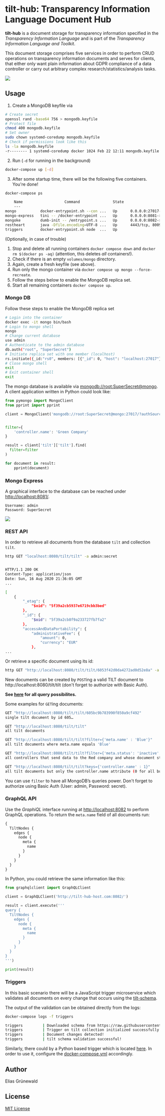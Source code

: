 # tilt-hub: Transparency Information Language Document Hub

**tilt-hub** is a document storage for transparency information specified in the *Transparency Information Language* and is part of the _Transparency Information Language and Toolkit_.

This document storage comprises five services in order to perform CRUD operations on transparency information documents and serves for clients, that either only want plain information about GDPR compliance of a data controller or carry out arbitrary complex research/statistics/analysis tasks.

![](docs/tilt-hub.png)


## Usage

1. Create a MongoDB keyfile via
```bash
# Create secret
openssl rand -base64 756 > mongodb.keyfile
# Protect file
chmod 400 mongodb.keyfile
# Set owner
sudo chown systemd-coredump mongodb.keyfile 
# Check if permissions look like this
ls -la mongodb.keyfile 
-r-------- 1 systemd-coredump docker 1024 Feb 22 12:11 mongodb.keyfile
```


2. Run (`-d` for running in the background)
```bash
docker-compose up [-d]
```

3. After some startup time, there will be the following five containers. You're done!
```bash
docker-compose ps

    Name                   Command               State                                      Ports
    ---
mongo           docker-entrypoint.sh --con ...   Up      0.0.0.0:27017->27017/tcp, 0.0.0.0:27018->27018/tcp, 0.0.0.0:27019->27019/tcp
mongo-express   tini -- /docker-entrypoint ...   Up      0.0.0.0:8081->8081/tcp
mongoke         dumb-init -- /entrypoint.s ...   Up      0.0.0.0:8082->80/tcp
restheart       java -Dfile.encoding=UTF-8 ...   Up      4443/tcp, 8009/tcp, 0.0.0.0:8080->8080/tcp
triggers        docker-entrypoint.sh node  ...   Up
```

(Optionally, in case of trouble) 

1. Stop and delete all running containers `docker compose down` and `docker rm $(docker ps -aq)` (attention, this deletes _all_ containers!).
2. Check if there is an empty `volumes/mongo` directory.
3. Again, create a fresh keyfile (see above).
4. Run only the mongo container via `docker compose up mongo --force-recreate`.
5. Follow the steps below to enable the MongoDB replica set.
6. Start all remaining containers `docker compose up`.


### Mongo DB 

Follow these steps to enable the MongoDB replica set
```bash
# Login into the container
docker exec -it mongo bin/bash
# Login to mongo shell
mongo
# Change current database
use admin
# Authenticate to the admin database
db.auth("root", "SuperSecret")
# Initiate replica set with one member (localhost)
rs.initiate({_id:"rs0", members: [{"_id": 0, "host": "localhost:27017"}]})
# Close mongo shell
exit
# Exit container shell
exit
```



The mongo database is available via [mongodb://root:SuperSecret@mongo](). A client application written in Python could look like:

```python
from pymongo import MongoClient
from pprint import pprint

client = MongoClient('mongodb://root:SuperSecret@mongo:27017/?authSource=admin&readPreference=primary')


filter={
    'controller.name': 'Green Company'
}

result = client['tilt']['tilt'].find(
  filter=filter
)

for document in result:
    pprint(document)
```

### Mongo Express
A graphical interface to the database can be reached under [http://localhost:8081/]().
```
Username: admin
Password: SuperSecret
```
![](docs/mongo-express.png)

### REST API
In order to retrieve all documents from the database `tilt` and collection `tilt`.
```bash
http GET "localhost:8080/tilt/tilt" -a admin:secret


HTTP/1.1 200 OK
Content-Type: application/json
Date: Sun, 16 Aug 2020 21:36:05 GMT
...

[
    {
        "_etag": {
            "$oid": "5f39a2cb5937e6719cbb3bed"
        },
        "_id": {
            "$oid": "5f39a2cb8f9a233727fb7fa2"
        },
        "accessAndDataPortability": {
            "administrativeFee": {
                "amount": 0,
                "currency": "EUR"
            },
...
```

Or retrieve a specific document using its id:

```bash
http GET "http://localhost:8080/tilt/tilt/6053f42d0da4272ad0d52e8a" -a admin:secret
```

New documents can be created by `POST`ing a valid TILT document to http://localhost:8080/tilt/tilt (don't forget to authorize with Basic Auth).

**See [here](https://restheart.org/docs/v3/quick-reference/) for all query possibilites.**

Some examples for `GET`ing documents:

```bash
GET "http://localhost:8080/tilt/tilt/605bc9b783990f850a9cf492"
single tilt document by id 605…

GET "http://localhost:8080/tilt/tilt"
all tilt documents

GET "http://localhost:8080/tilt/tilt?filter={'meta.name' : 'Blue'}"
all tilt documents where meta.name equals 'Blue'

GET "http://localhost:8080/tilt/tilt?filter={'meta.status': 'inactive', 'dataDisclosed.recipients.name': 'Red'}"
all controllers that send data to the Red company and whose document status is inactive

GET "http://localhost:8080/tilt/tilt?keys={'controller.name' : 1}"
all tilt documents but only the controller.name attribute (0 for all but controller.name)
```

You can use `filter` to have all MongoDB’s queries power.
Don't forget to authorize using Basic Auth (User: admin, Password: secret).


### GraphQL API
Use the _GraphiQL_ interface running at [http://localhost:8082]() to perform GraphQL operations. To return the `meta.name` field of all documents run:
```graphql
{
  TiltNodes {
    edges {
      node {
        meta {
          name
        }
      }
    }
  }
}
```

In Python, you could retrieve the same information like this:

```python
from graphqlclient import GraphQLClient

client = GraphQLClient('http://tilt-hub-host.com:8082/')

result = client.execute('''
query {
  TiltNodes {
    edges {
      node {
        meta {
          name
        }
      }
    }
  }
}
''')

print(result)
```


### Triggers
In this basic scenario there will be a JavaScript trigger microservice which validates all documents on every change that occurs using the [tilt-schema](https://github.com/Transparency-Information-Language/schema).

The output of the validation can be obtained directly from the logs:

```bash
docker-compose logs -f triggers

triggers         | Downloaded schema from https://raw.githubusercontent.com/Transparency-Information-Language/schema/master/tilt-schema.json
triggers         | Trigger on tilt collection initialized successfully!
triggers         | Document changes detected!
triggers         | tilt schema validation successful!
```

Similarly, there could by a Python based trigger which is located [here](./triggers/python). In order to use it, configure the [docker-compose.yml](./docker-compose.yml) accordingly.


## Author
Elias Grünewald

## License
[MIT License](LICENSE)
